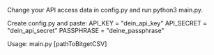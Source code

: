 Change your API access data in config.py and run python3 main.py.

Create config.py and paste:
API_KEY = "dein_api_key"
API_SECRET = "dein_api_secret"
PASSPHRASE = "deine_passphrase"

Usage: main.py [pathToBitgetCSV]